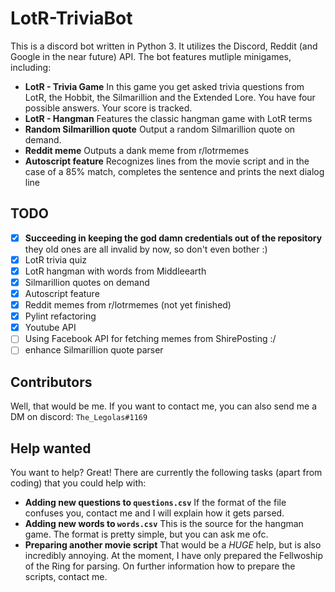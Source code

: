 # LotR-TriviaBot
This is a discord bot written in Python 3.
It utilizes the Discord, Reddit (and Google in the near future) API.
The bot features mutliple minigames, including:
* **LotR - Trivia Game**
In this game you get asked trivia questions from LotR, the Hobbit, the Silmarillion and the Extended Lore. You have four possible answers. Your score is tracked.
* **LotR - Hangman**
Features the classic hangman game with LotR terms
* **Random Silmarillion quote**
Output a random Silmarillion quote on demand.
* **Reddit meme**
Outputs a dank meme from r/lotrmemes
* **Autoscript feature**
Recognizes lines from the movie script and in the case of a 85% match, completes the sentence and prints the next dialog line

## TODO
- [x] **Succeeding in keeping the god damn credentials out of the repository** they old ones are all invalid by now, so don't even bother :)
- [x] LotR trivia quiz
- [x] LotR hangman with words from Middleearth
- [x] Silmarillion quotes on demand
- [x] Autoscript feature
- [X] Reddit memes from r/lotrmemes (not yet finished)
- [x] Pylint refactoring
- [X] Youtube API
- [ ] Using Facebook API for fetching memes from ShirePosting :/
- [ ] enhance Silmarillion quote parser

## Contributors
Well, that would be me. If you want to contact me,
you can also send me a DM on discord: `The_Legolas#1169`

## Help wanted
You want to help? Great! There are currently the following tasks (apart from coding) that you could help with:
* **Adding new questions to `questions.csv`** If the format of the file confuses you, contact me and I will explain how it gets parsed.
* **Adding new words to `words.csv`** This is the source for the hangman game. The format is pretty simple, but you can ask me ofc.
* **Preparing another movie script** That would be a *HUGE* help, but is also incredibly annoying. At the moment, I have only prepared the Fellwoship of the Ring for parsing. On further information how to prepare the scripts, contact me.